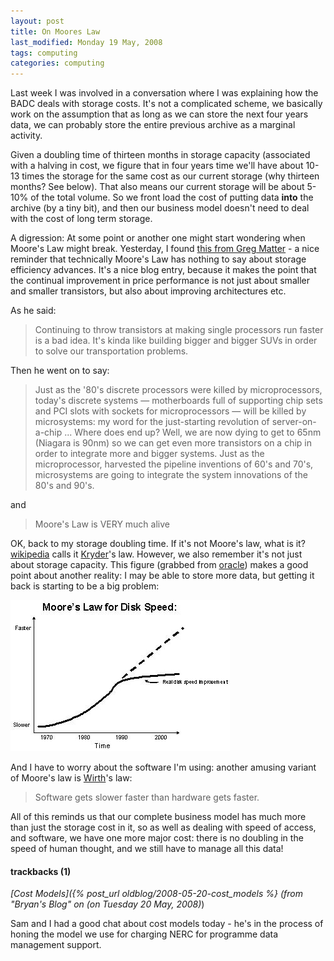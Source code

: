 ```yaml
---
layout: post
title: On Moores Law
last_modified: Monday 19 May, 2008
tags: computing
categories: computing
---
```

Last week I was involved in a conversation where I was explaining how the BADC deals with storage costs. It's not a complicated scheme, we basically work on the assumption that as long as we can store the next four years data, we can probably store the entire previous archive as a marginal activity.

Given a doubling time of thirteen months in storage capacity (associated with a halving in cost, we figure that in four years time we'll have about 10-13 times the storage for the same cost as our current storage (why thirteen months? See below). That also means our current storage will be about 5-10% of the total volume.  So we front load the cost of putting data **into** the archive (by a tiny bit), and then our business model doesn't need to deal with the cost of long term storage.

A digression: At some point or another one might start wondering when Moore's Law might break. Yesterday, I found [this from Greg Matter](http://blogs.sun.com/roller/page/Gregp?entry=don_t_become_moore_confused) - a  nice reminder that technically Moore's Law has nothing to say about storage efficiency advances. It's a nice blog entry, because it makes the point that the continual improvement in price performance is not just about smaller and smaller transistors, but also about improving architectures etc.

As he said:
<blockquote>Continuing to throw transistors at making single processors run faster is a bad idea. It's kinda like building bigger and bigger SUVs in order to solve our transportation problems.
</blockquote>

Then he went on to say:
<blockquote>Just as the '80's discrete processors were killed by microprocessors, today's discrete systems &#151; motherboards full of supporting chip sets and PCI slots with sockets for microprocessors &#151; will be killed by microsystems: my word for the just-starting revolution of server-on-a-chip ... Where does end up? Well, we are now dying to get to 65nm (Niagara is 90nm) so we can get even more transistors on a chip in order to integrate more and bigger systems. Just as the microprocessor, harvested the pipeline inventions of 60's and 70's, microsystems are going to integrate the system innovations of the 80's and 90's.
</blockquote>

and
<blockquote>Moore's Law is VERY much alive
</blockquote>

OK, back to my storage doubling time. If it's not Moore's law, what is it? [wikipedia](http://en.wikipedia.org) calls it
[Kryder](http://en.wikipedia.org/wiki/Kryder's_law)'s law.
However, we also remember it's not just about storage capacity. This figure (grabbed from [oracle](http://www.dba-oracle.com/oracle_tips_hardware_oracle_performance.htm)) makes a good point about another reality: I may be able to store more data, but getting it back is starting to be a big problem:

![Image: IMAGE: static/2005/11/14/hardware_oracle_performance.jpg ](/assets/images/2005-11-14-hardware_oracle_performance.jpg)

And I have to worry about the software I'm using:  another amusing variant of Moore's law is [Wirth](http://en.wikipedia.org/wiki/Wirth's_law)'s law:
<blockquote>Software gets slower faster than hardware gets faster.
</blockquote>

All of this reminds us that our complete business model has much more than just the storage cost in it, so as well as dealing with speed of access, and software, we have one more major cost: there is no doubling in the speed of human thought, and we still have to manage all this data!


#### trackbacks (1)

*[Cost Models]({% post_url oldblog/2008-05-20-cost_models %} (from "Bryan's Blog" on (on Tuesday 20 May, 2008)*)

Sam and I had a good chat about cost models today - he's in the process of honing the model we use for charging NERC for programme data management support.
